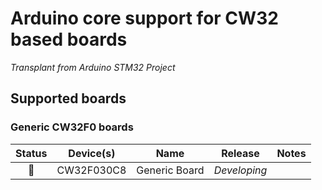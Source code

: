# Arduino core support for CW32 based boards

*Transplant from Arduino STM32 Project*  

## Supported boards

### Generic CW32F0 boards

| Status | Device(s) | Name | Release | Notes |
| :----: | :-------: | ---- | :-----: | :---- |
| :green_heart: | CW32F030C8 | Generic Board | *Developing*   |
